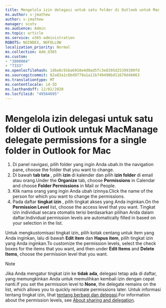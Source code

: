 ```yaml
---
title: Mengelola izin delegasi untuk satu folder di Outlook untuk Mac
ms.author: v-jmathew
author: v-jmathew
manager: scotv
ms.audience: Admin
ms.topic: article
ms.service: o365-administration
ROBOTS: NOINDEX, NOFOLLOW
localization_priority: Normal
ms.collection: Adm_O365
ms.custom:
- "3800004"
- "7333"
ms.openlocfilehash: 1d6e8c916a6910e4d0ad5fc3e8395d25399389fd
ms.sourcegitcommit: 62a83a1c6bd9779a1a11b749490bd11670d4b063
ms.translationtype: MT
ms.contentlocale: id-ID
ms.lasthandoff: 12/02/2020
ms.locfileid: "49564695"
---
```

# <a name="manage-delegate-permissions-for-a-single-folder-in-outlook-for-mac"></a><span data-ttu-id="ab849-102">Mengelola izin delegasi untuk satu folder di Outlook untuk Mac</span><span class="sxs-lookup"><span data-stu-id="ab849-102">Manage delegate permissions for a single folder in Outlook for Mac</span></span>

1. <span data-ttu-id="ab849-103">Di panel navigasi, pilih folder yang ingin Anda ubah.</span><span class="sxs-lookup"><span data-stu-id="ab849-103">In the navigation pane, choose the folder that you want to change.</span></span>
2. <span data-ttu-id="ab849-104">Di bawah **tab tata** , pilih **izin** di kalender dan pilih **izin folder** di email atau orang.</span><span class="sxs-lookup"><span data-stu-id="ab849-104">Under the **Organize** tab, choose **Permissions** in Calendar and choose **Folder Permissions** in Mail or People.</span></span>
3. <span data-ttu-id="ab849-105">Klik nama orang yang ingin Anda ubah izinnya.</span><span class="sxs-lookup"><span data-stu-id="ab849-105">Click the name of the person for which you want to change the permissions.</span></span>
4. <span data-ttu-id="ab849-106">Pada daftar **tingkat izin** , pilih tingkat akses yang Anda inginkan.</span><span class="sxs-lookup"><span data-stu-id="ab849-106">On the **Permission Level** list, choose the access level that you want.</span></span> <span data-ttu-id="ab849-107">Tingkat izin individual secara otomatis terisi berdasarkan pilihan Anda dalam daftar.</span><span class="sxs-lookup"><span data-stu-id="ab849-107">Individual permission levels are automatically filled in based on your selection in the list.</span></span>

<span data-ttu-id="ab849-108">Untuk mengkustomisasi tingkat izin, pilih kotak centang untuk item yang Anda inginkan, lalu di bawah **Edit item** dan **Hapus item**, pilih tingkat izin yang Anda inginkan.</span><span class="sxs-lookup"><span data-stu-id="ab849-108">To customize the permission levels, select the check boxes for the items that you want, and then under **Edit Items** and **Delete Items**, choose the permission level that you want.</span></span>

> [!NOTE]
> <span data-ttu-id="ab849-109">Jika Anda mengatur tingkat izin ke **tidak ada**, delegasi tetap ada di daftar, yang memungkinkan Anda untuk memulihkan kembali izin dengan cepat nanti.</span><span class="sxs-lookup"><span data-stu-id="ab849-109">If you set the permission level to **None**, the delegate remains on the list, which allows you to quickly reinstate permissions later.</span></span> <span data-ttu-id="ab849-110">Untuk informasi tentang tingkat izin, lihat [tentang berbagi dan delegasi](https://support.microsoft.com/office/options-for-sharing-and-delegating-folders-in-outlook-for-mac-480d8054-68ce-4150-ba1e-b9b7f2fc4ce5).</span><span class="sxs-lookup"><span data-stu-id="ab849-110">For information about the permission levels, see [About sharing and delegation](https://support.microsoft.com/office/options-for-sharing-and-delegating-folders-in-outlook-for-mac-480d8054-68ce-4150-ba1e-b9b7f2fc4ce5).</span></span>
